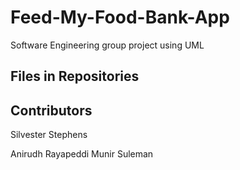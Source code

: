 # Feed-My-Food-Bank-App
Software Engineering group project using UML



## Files in Repositories




## Contributors 

Silvester Stephens

Anirudh Rayapeddi
Munir Suleman
